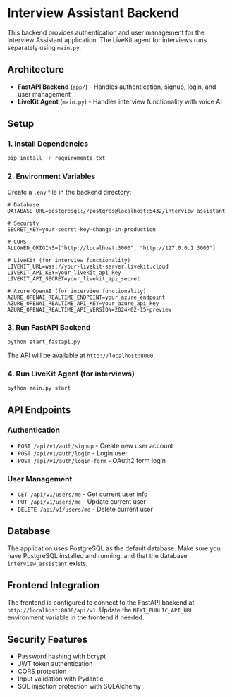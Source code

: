# Interview Assistant Backend

This backend provides authentication and user management for the Interview Assistant application. The LiveKit agent for interviews runs separately using `main.py`.

## Architecture

- **FastAPI Backend** (`app/`) - Handles authentication, signup, login, and user management
- **LiveKit Agent** (`main.py`) - Handles interview functionality with voice AI

## Setup

### 1. Install Dependencies

```bash
pip install -r requirements.txt
```

### 2. Environment Variables

Create a `.env` file in the backend directory:

```env
# Database
DATABASE_URL=postgresql://postgres@localhost:5432/interview_assistant

# Security
SECRET_KEY=your-secret-key-change-in-production

# CORS
ALLOWED_ORIGINS=["http://localhost:3000", "http://127.0.0.1:3000"]

# LiveKit (for interview functionality)
LIVEKIT_URL=wss://your-livekit-server.livekit.cloud
LIVEKIT_API_KEY=your_livekit_api_key
LIVEKIT_API_SECRET=your_livekit_api_secret

# Azure OpenAI (for interview functionality)
AZURE_OPENAI_REALTIME_ENDPOINT=your_azure_endpoint
AZURE_OPENAI_REALTIME_API_KEY=your_azure_api_key
AZURE_OPENAI_REALTIME_API_VERSION=2024-02-15-preview
```

### 3. Run FastAPI Backend

```bash
python start_fastapi.py
```

The API will be available at `http://localhost:8000`

### 4. Run LiveKit Agent (for interviews)

```bash
python main.py start
```

## API Endpoints

### Authentication
- `POST /api/v1/auth/signup` - Create new user account
- `POST /api/v1/auth/login` - Login user
- `POST /api/v1/auth/login-form` - OAuth2 form login

### User Management
- `GET /api/v1/users/me` - Get current user info
- `PUT /api/v1/users/me` - Update current user
- `DELETE /api/v1/users/me` - Delete current user

## Database

The application uses PostgreSQL as the default database. Make sure you have PostgreSQL installed and running, and that the database `interview_assistant` exists.

## Frontend Integration

The frontend is configured to connect to the FastAPI backend at `http://localhost:8000/api/v1`. Update the `NEXT_PUBLIC_API_URL` environment variable in the frontend if needed.

## Security Features

- Password hashing with bcrypt
- JWT token authentication
- CORS protection
- Input validation with Pydantic
- SQL injection protection with SQLAlchemy 